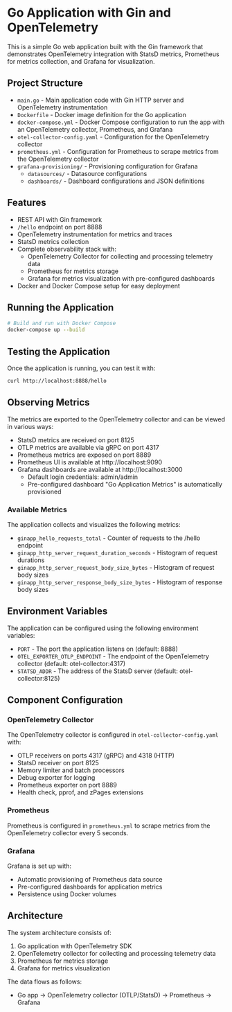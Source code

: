 # Go Application with Gin and OpenTelemetry

This is a simple Go web application built with the Gin framework that demonstrates OpenTelemetry integration with StatsD metrics, Prometheus for metrics collection, and Grafana for visualization.

## Project Structure

- `main.go` - Main application code with Gin HTTP server and OpenTelemetry instrumentation
- `Dockerfile` - Docker image definition for the Go application
- `docker-compose.yml` - Docker Compose configuration to run the app with an OpenTelemetry collector, Prometheus, and Grafana
- `otel-collector-config.yaml` - Configuration for the OpenTelemetry collector
- `prometheus.yml` - Configuration for Prometheus to scrape metrics from the OpenTelemetry collector
- `grafana-provisioning/` - Provisioning configuration for Grafana
  - `datasources/` - Datasource configurations
  - `dashboards/` - Dashboard configurations and JSON definitions

## Features

- REST API with Gin framework
- `/hello` endpoint on port 8888
- OpenTelemetry instrumentation for metrics and traces
- StatsD metrics collection
- Complete observability stack with:
  - OpenTelemetry Collector for collecting and processing telemetry data
  - Prometheus for metrics storage
  - Grafana for metrics visualization with pre-configured dashboards
- Docker and Docker Compose setup for easy deployment

## Running the Application

```bash
# Build and run with Docker Compose
docker-compose up --build
```

## Testing the Application

Once the application is running, you can test it with:

```bash
curl http://localhost:8888/hello
```

## Observing Metrics

The metrics are exported to the OpenTelemetry collector and can be viewed in various ways:

- StatsD metrics are received on port 8125
- OTLP metrics are available via gRPC on port 4317
- Prometheus metrics are exposed on port 8889
- Prometheus UI is available at http://localhost:9090
- Grafana dashboards are available at http://localhost:3000
  - Default login credentials: admin/admin
  - Pre-configured dashboard "Go Application Metrics" is automatically provisioned

### Available Metrics

The application collects and visualizes the following metrics:

- `ginapp_hello_requests_total` - Counter of requests to the /hello endpoint
- `ginapp_http_server_request_duration_seconds` - Histogram of request durations
- `ginapp_http_server_request_body_size_bytes` - Histogram of request body sizes
- `ginapp_http_server_response_body_size_bytes` - Histogram of response body sizes

## Environment Variables

The application can be configured using the following environment variables:

- `PORT` - The port the application listens on (default: 8888)
- `OTEL_EXPORTER_OTLP_ENDPOINT` - The endpoint of the OpenTelemetry collector (default: otel-collector:4317)
- `STATSD_ADDR` - The address of the StatsD server (default: otel-collector:8125)

## Component Configuration

### OpenTelemetry Collector

The OpenTelemetry collector is configured in `otel-collector-config.yaml` with:

- OTLP receivers on ports 4317 (gRPC) and 4318 (HTTP)
- StatsD receiver on port 8125
- Memory limiter and batch processors
- Debug exporter for logging
- Prometheus exporter on port 8889
- Health check, pprof, and zPages extensions

### Prometheus

Prometheus is configured in `prometheus.yml` to scrape metrics from the OpenTelemetry collector every 5 seconds.

### Grafana

Grafana is set up with:

- Automatic provisioning of Prometheus data source
- Pre-configured dashboards for application metrics
- Persistence using Docker volumes

## Architecture

The system architecture consists of:

1. Go application with OpenTelemetry SDK
2. OpenTelemetry collector for collecting and processing telemetry data
3. Prometheus for metrics storage
4. Grafana for metrics visualization

The data flows as follows:
- Go app → OpenTelemetry collector (OTLP/StatsD) → Prometheus → Grafana
